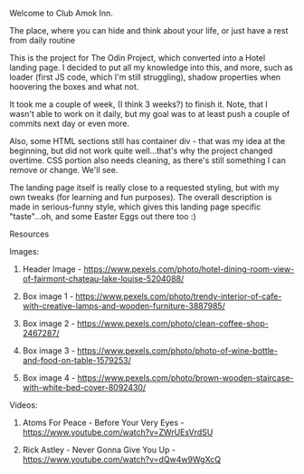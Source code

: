 Welcome to Club Amok Inn.

The place, where you can hide and think about your life, or just have a rest from daily routine

This is the project for The Odin Project, which converted into a Hotel landing page. I decided to put all my
knowledge into this, and more, such as loader (first JS code, which I'm still struggling), shadow properties when hoovering the boxes and what not.

It took me a couple of week, (I think 3 weeks?) to finish it. Note, that I wasn't able to work on it daily,
but my goal was to at least push a couple of commits next day or even more.

Also, some HTML sections still has container div - that was my idea at the beginning, but did not work quite well...that's why the project changed overtime. 
CSS portion also needs cleaning, as there's still something I can remove or change. We'll see.


The landing page itself is really close to a requested styling, but with my own tweaks (for learning and fun purposes). The overall description is made in serious-funny style, which gives this landing page specific "taste"...oh, and some Easter Eggs out there too :)



Resources

Images:

1) Header Image - https://www.pexels.com/photo/hotel-dining-room-view-of-fairmont-chateau-lake-louise-5204088/

2) Box image 1 - https://www.pexels.com/photo/trendy-interior-of-cafe-with-creative-lamps-and-wooden-furniture-3887985/

3) Box image 2 - https://www.pexels.com/photo/clean-coffee-shop-2467287/

4) Box image 3 - https://www.pexels.com/photo/photo-of-wine-bottle-and-food-on-table-1579253/

5) Box image 4 - https://www.pexels.com/photo/brown-wooden-staircase-with-white-bed-cover-8092430/

Videos:

1) Atoms For Peace - Before Your Very Eyes - https://www.youtube.com/watch?v=ZWrUEsVrdSU

2) Rick Astley - Never Gonna Give You Up - https://www.youtube.com/watch?v=dQw4w9WgXcQ